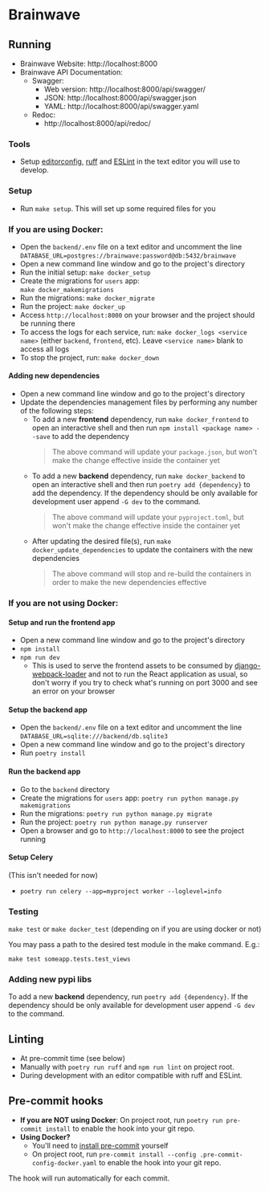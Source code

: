 # Brainwave

## Running

- Brainwave Website: http://localhost:8000
- Brainwave API Documentation:
    - Swagger:
        - Web version: http://localhost:8000/api/swagger/
        - JSON: http://localhost:8000/api/swagger.json
        - YAML: http://localhost:8000/api/swagger.yaml
    - Redoc:
        - http://localhost:8000/api/redoc/

### Tools

-   Setup [editorconfig](http://editorconfig.org/), [ruff](https://github.com/astral-sh/ruff) and [ESLint](http://eslint.org/) in the text editor you will use to develop.

### Setup

-   Run `make setup`. This will set up some required files for you

### If you are using Docker:

-   Open the `backend/.env` file on a text editor and uncomment the line `DATABASE_URL=postgres://brainwave:password@db:5432/brainwave`
-   Open a new command line window and go to the project's directory
-   Run the initial setup:
    `make docker_setup`
-   Create the migrations for `users` app:  
    `make docker_makemigrations`
-   Run the migrations:
    `make docker_migrate`
-   Run the project:
    `make docker_up`
-   Access `http://localhost:8000` on your browser and the project should be running there
-   To access the logs for each service, run:
    `make docker_logs <service name>` (either `backend`, `frontend`, etc). Leave `<service name>` blank to access all logs
-   To stop the project, run:
    `make docker_down`

#### Adding new dependencies

-   Open a new command line window and go to the project's directory
-   Update the dependencies management files by performing any number of the following steps:
    -   To add a new **frontend** dependency, run `make docker_frontend` to open an interactive shell and then run `npm install <package name> --save` to add the dependency
        > The above command will update your `package.json`, but won't make the change effective inside the container yet
    -   To add a new **backend** dependency, run `make docker_backend` to open an interactive shell and then run `poetry add {dependency}` to add the dependency. If the dependency should be only available for development user append `-G dev` to the command.
        > The above command will update your `pyproject.toml`, but won't make the change effective inside the container yet
    -   After updating the desired file(s), run `make docker_update_dependencies` to update the containers with the new dependencies
        > The above command will stop and re-build the containers in order to make the new dependencies effective

### If you are not using Docker:

#### Setup and run the frontend app

-   Open a new command line window and go to the project's directory
-   `npm install`
-   `npm run dev`
    -   This is used to serve the frontend assets to be consumed by [django-webpack-loader](https://github.com/django-webpack/django-webpack-loader) and not to run the React application as usual, so don't worry if you try to check what's running on port 3000 and see an error on your browser

#### Setup the backend app

-   Open the `backend/.env` file on a text editor and uncomment the line `DATABASE_URL=sqlite:///backend/db.sqlite3`
-   Open a new command line window and go to the project's directory
-   Run `poetry install`

#### Run the backend app

-   Go to the `backend` directory
-   Create the migrations for `users` app:
    `poetry run python manage.py makemigrations`
-   Run the migrations:
    `poetry run python manage.py migrate`
-   Run the project:
    `poetry run python manage.py runserver`
-   Open a browser and go to `http://localhost:8000` to see the project running

#### Setup Celery

(This isn't needed for now)

-   `poetry run celery --app=myproject worker --loglevel=info`

### Testing

`make test` or `make docker_test` (depending on if you are using docker or not)

You may pass a path to the desired test module in the make command. E.g.:

`make test someapp.tests.test_views`

### Adding new pypi libs

To add a new **backend** dependency, run `poetry add {dependency}`. If the dependency should be only available for development user append `-G dev` to the command.

## Linting

-   At pre-commit time (see below)
-   Manually with `poetry run ruff` and `npm run lint` on project root.
-   During development with an editor compatible with ruff and ESLint.

## Pre-commit hooks

-   **If you are NOT using Docker**: On project root, run `poetry run pre-commit install` to enable the hook into your git repo.
-   **Using Docker?**
    -    You'll need to [install pre-commit](https://pre-commit.com/#install) yourself
    -    On project root, run `pre-commit install --config .pre-commit-config-docker.yaml` to enable the hook into your git repo.

The hook will run automatically for each commit.

